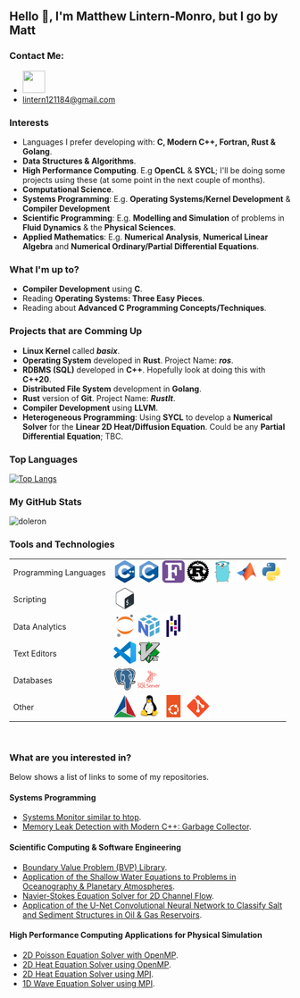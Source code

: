 ## Hello 👋, I'm Matthew Lintern-Monro, but I go by Matt

### Contact Me:

* <a href="https://www.linkedin.com/in/matthew-lintern-monro-585592159/"><img src="https://www.vectorlogo.zone/logos/linkedin/linkedin-icon.svg" width="40" height="40"/></a>
* <lintern121184@gmail.com>

### Interests
- Languages I prefer developing with: __C, Modern C++, Fortran, Rust & Golang__. 
- __Data Structures & Algorithms__.
- __High Performance Computing__. E.g __OpenCL__ & __SYCL__; I'll be doing some projects using these (at some point in the next couple of months).
- __Computational Science__. 
- __Systems Programming__: E.g. __Operating Systems/Kernel Development__ & __Compiler Development__
- __Scientific Programming__: E.g. __Modelling and Simulation__ of problems in __Fluid Dynamics__ & the __Physical Sciences__.
- __Applied Mathematics__: E.g. __Numerical Analysis__, __Numerical Linear Algebra__ and __Numerical Ordinary/Partial Differential Equations__.

### What I'm up to?

-  __Compiler Development__ using __C__.
- Reading __Operating Systems: Three Easy Pieces__.
- Reading about __Advanced C Programming Concepts/Techniques__.

### Projects that are Comming Up

- __Linux Kernel__ called ___basix___.
- __Operating System__ developed in __Rust__. Project Name: ___ros___.
- __RDBMS (SQL)__ developed in __C++__. Hopefully look at doing this with __C++20__.
- __Distributed File System__ development in __Golang__.
- __Rust__ version of __Git__. Project Name: ___RustIt___.
- __Compiler Development__ using __LLVM__.
- __Heterogeneous Programming__: Using __SYCL__ to develop a __Numerical Solver__ for the __Linear 2D Heat/Diffusion Equation__. Could be any __Partial Differential Equation__; TBC.

### Top Languages
[![Top Langs](https://github-readme-stats.vercel.app/api/top-langs/?username=MRLintern&layout=compact&theme=rose_pine&hide=jupyter%20notebook,javascript,html)](https://github.com/anuraghazra/github-readme-stats)

### My GitHub Stats

<p align="left"> <img src="https://github-readme-stats.vercel.app/api?username=MRLintern&show_icons=true&theme=gotham", alt="doleron"></p>

### Tools and Technologies

<table>
  <tr>
    <td>Programming Languages</td>
    <td>
      <a href=""><img src="https://github.com/devicons/devicon/blob/master/icons/cplusplus/cplusplus-original.svg" width="40" height="40"/></a>
      <a href=""><img src="https://github.com/devicons/devicon/blob/master/icons/c/c-original.svg" width="40" height="40"/></a>
      <a href=""><img src="https://github.com/devicons/devicon/blob/master/icons/fortran/fortran-original.svg" width="40" height="40"/></a>
      <a href=""><img src="https://github.com/devicons/devicon/blob/master/icons/rust/rust-original.svg" width="40" height="40"/></a>
      <a href=""><img src="https://github.com/devicons/devicon/blob/master/icons/go/go-original.svg" width="40" height="40"/></a>
      <a href=""><img src="https://github.com/devicons/devicon/blob/master/icons/matlab/matlab-original.svg" width="40" height="40"/></a>
      <a href=""><img src="https://github.com/devicons/devicon/blob/master/icons/python/python-original.svg" width="40" height="40"/></a>
     </td>
  </tr>
  <tr>
    <td>Scripting</td>
    <td>
      <a href=""><img src="https://github.com/devicons/devicon/blob/master/icons/bash/bash-original.svg" width="40" height="40"/></a>
    </td>
   </tr>
   <tr>
    <td>Data Analytics</td>
    <td>
      <a href=""><img src="https://github.com/devicons/devicon/blob/master/icons/jupyter/jupyter-original.svg" width="40" height="40"/></a>
      <a href=""><img src="https://github.com/devicons/devicon/blob/master/icons/numpy/numpy-original.svg" width="40" height="40"/></a>
      <a href=""><img src="https://github.com/devicons/devicon/blob/master/icons/pandas/pandas-original.svg" width="40" height="40"/></a>
    </td>
  </tr>
  <tr>
    <td>Text Editors</td>
    <td>
      <a href=""><img src="https://github.com/devicons/devicon/blob/master/icons/vscode/vscode-original.svg" width="40" height="40"/></a>
      <a href=""><img src="https://github.com/devicons/devicon/blob/master/icons/vim/vim-original.svg" width="40" height="40"/></a>
    </td>
  </tr>
  <tr>
    <td>Databases</td>
    <td>
      <a href=""><img src="https://github.com/devicons/devicon/blob/master/icons/postgresql/postgresql-original.svg" width="40" height="40"/></a>
      <a href=""><img src="https://github.com/devicons/devicon/blob/master/icons/microsoftsqlserver/microsoftsqlserver-plain-wordmark.svg" width="40" height="40"/></a>
    </td>
  </tr>
  <tr>
    <td>Other</td>
    <td>
      <a href=""><img src="https://github.com/devicons/devicon/blob/master/icons/cmake/cmake-original.svg" width="40" height="40"/></a>
      <a href=""><img src="https://github.com/devicons/devicon/blob/master/icons/linux/linux-original.svg" width="40" height="40"/></a>
      <a href=""><img src="https://github.com/devicons/devicon/blob/master/icons/ubuntu/ubuntu-original.svg" width="40" height="40"/></a>
      <a href=""><img src="https://github.com/devicons/devicon/blob/master/icons/git/git-original.svg" width="40" height="40"/></a>
    </td>
  </tr>
</table>

<br />
  

### What are you interested in?
Below shows a list of links to some of my repositories.
#### Systems Programming
- [Systems Monitor similar to htop](https://github.com/MRLintern/System-Monitor).
- [Memory Leak Detection with Modern C++: Garbage Collector](https://github.com/MRLintern/Garbage-Collector).

#### Scientific Computing & Software Engineering
- [Boundary Value Problem (BVP) Library](https://github.com/MRLintern/Boundary-Value-Problem_Library).
- [Application of the Shallow Water Equations to Problems in Oceanography & Planetary Atmospheres](https://github.com/MRLintern/Shallow_Water_Equations).
- [Navier-Stokes Equation Solver for 2D Channel Flow](https://github.com/MRLintern/NavierStokes-2D-ChannelFlow).
- [Application of the U-Net Convolutional Neural Network to Classify Salt and Sediment Structures in Oil & Gas Reservoirs](https://github.com/MRLintern/Salt_and_Sediment_Classification).


#### High Performance Computing Applications for Physical Simulation
- [2D Poisson Equation Solver with OpenMP](https://github.com/MRLintern/2D_Poisson_Equation_OpenMP).
- [2D Heat Equation Solver using OpenMP](https://github.com/MRLintern/2D-Heat-Equation_OpenMP).
- [2D Heat Equation Solver using MPI](https://github.com/MRLintern/2D_Heat_Equation-MPI).
- [1D Wave Equation Solver using MPI](https://github.com/MRLintern/1D_Wave-Equation-MPI).










                                                                                                       

  

  
    
 
